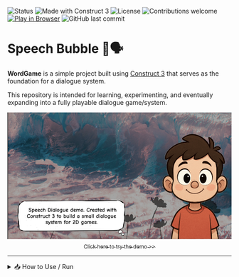 ![Status](https://img.shields.io/badge/status-under--development-yellow)
![Made with Construct 3](https://img.shields.io/badge/built%20with-Construct%203-blue?logo=construct3)
![License](https://img.shields.io/badge/license-TBD-lightgrey)
![Contributions welcome](https://img.shields.io/badge/contributions-welcome-brightgreen)
[![Play in Browser](https://img.shields.io/badge/Play--Now-Browser-green?logo=google-chrome&logoColor=white)](https://hielo777.github.io/SpeechBubble/)
![GitHub last commit](https://img.shields.io/github/last-commit/hielo777/SpeechBubble)

<a id="readme-top"></a>

# Speech Bubble 💬🗣️

**WordGame** is a simple project built using [Construct 3](https://www.construct.net/) that serves as the foundation for a dialogue system.

This repository is intended for learning, experimenting, and eventually expanding into a fully playable dialogue game/system.

<p align="center">
  <a href="https://hielo777.github.io/SpeechBubble/">
    <img src="demoScreenshot.png" alt="Speech bubble in Construct 3" />
  </a>
  <br />
  <a href="https://hielo777.github.io/SpeechBubble/">
    <sub>Click here to try the demo >></sub>
  </a>
</p>

---

<details>
<summary> 📥 How to Use / Run </summary>


1. Open the project with **Construct 3** (https://editor.construct.net/).
2. Select the PrepDialogue Layout
3. Run the layout or preview the project.
4. The game will prompt you to load the dialogue, and background.
5. Presss the "Ready" button, in the upper right corner.
6. Press the Space Bar to move forward in the dialogue.

> Make sure you have access to the internet or a licensed version of Construct 3 if using features that require it.
>> The basic versions of this projects should be under the free version restrictions, to allow anyone to check it out

<p align="right">(<a href="#readme-top">⬆  back to top  ⬆</a>)</p>
</details>